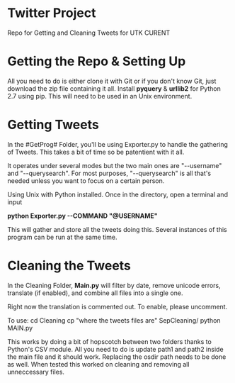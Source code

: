# Twitter Project

Repo for Getting and Cleaning Tweets for UTK CURENT


# Getting the Repo & Setting Up
All you need to do is either clone it with Git or if you don't know Git, just download the zip file containing it all.
Install **pyquery** & **urllib2** for Python 2.7 using pip. This will need to be used in an Unix environment. 

# Getting Tweets
In the #GetProg# Folder, you'll be using Exporter.py to handle the gathering of Tweets. 
This takes a bit of time so be patentient with it all. 

It operates under several modes but the two main ones are "--username" and "--querysearch".
For most purposes, "--querysearch" is all that's needed unless you want to focus on a certain person. 

Using Unix with Python installed. Once in the directory, open a terminal and input

**python Exporter.py --COMMAND "@USERNAME"**

This will gather and store all the tweets doing this. Several instances of this program can be run at the same time. 

# Cleaning the Tweets
In the Cleaning Folder, **Main.py** will filter by date, remove unicode errors, translate (if enabled), and combine all files into a single one.

Right now the translation is commented out. To enable, please
uncomment.

To use:
cd Cleaning
cp "where the tweets files are" SepCleaning/
python MAIN.py

This works by doing a bit of hopscotch between two folders thanks to Python's CSV module. All you need to do is update path1 and path2 inside the main file and it should work. Replacing the osdir path needs to be done as well. When tested this worked on cleaning and removing all unneccessary files. 
